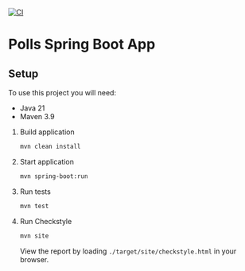 [![CI](https://github.com/Sparrow0hawk/spring-boot-polls/actions/workflows/ci.yml/badge.svg)](https://github.com/Sparrow0hawk/spring-boot-polls/actions/workflows/ci.yml)
# Polls Spring Boot App

## Setup

To use this project you will need:
- Java 21
- Maven 3.9

1. Build application
   ```bash
   mvn clean install
   ```
2. Start application
   ```bash
   mvn spring-boot:run
   ```
3. Run tests
   ```bash
   mvn test
   ```
4. Run Checkstyle
   ```bash
   mvn site
   ```
   View the report by loading `./target/site/checkstyle.html` in your browser.
